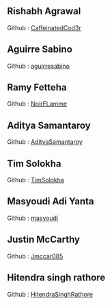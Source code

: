 ## Rishabh Agrawal
Github : [CaffeinatedCod3r](https://github.com/CaffeinatedCod3r)

## Aguirre Sabino
Github : [aguirresabino](https://github.com/aguirresabino) 

## Ramy Fetteha
Github : [NoirFLamme](https://github.com/NoirFLamme)

## Aditya Samantaroy
Github : [AdityaSamantaroy](https://github.com/AdityaSamantaroy)


## Tim Solokha
Github : [TimSolokha](https://github.com/TimSolokha)

## Masyoudi Adi Yanta
Github : [masyoudi](https://github.com/masyoudi)

## Justin McCarthy
Github : [Jmccar085](http://github.com/mccar085)

## Hitendra singh rathore
Github : [HitendraSinghRathore](https://github.com/HitendraSinghRathore)
